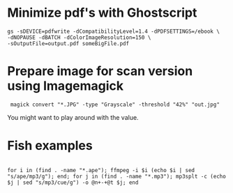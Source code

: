 # Minimize pdf's with Ghostscript

```
gs -sDEVICE=pdfwrite -dCompatibilityLevel=1.4 -dPDFSETTINGS=/ebook \
-dNOPAUSE -dBATCH -dColorImageResolution=150 \
-sOutputFile=output.pdf someBigFile.pdf
```

# Prepare image for scan version using Imagemagick

```
 magick convert "*.JPG" -type "Grayscale" -threshold "42%" "out.jpg"
```

You might want to play around with the value.

# Fish examples

```
 	
for i in (find . -name "*.ape"); ffmpeg -i $i (echo $i | sed "s/ape/mp3/g"); end; for j in (find . -name "*.mp3"); mp3splt -c (echo $j | sed "s/mp3/cue/g") -o @n+-+@t $j; end
```
